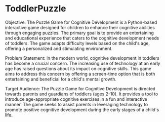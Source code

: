 # ToddlerPuzzle

Objective:
The Puzzle Game for Cognitive Development is a Python-based interactive game designed for children to enhance their cognitive abilities through engaging puzzles. The primary goal is to provide an entertaining and educational experience that caters to the cognitive development needs of toddlers. The game adapts difficulty levels based on the child's age, offering a personalized and stimulating environment.

Problem Statement:
In the modern world, cognitive development in toddlers has become a crucial concern. The increasing use of technology at an early age has raised questions about its impact on cognitive skills. This game aims to address this concern by offering a screen-time option that is both entertaining and beneficial for a child's mental growth.

Target Audience:
The Puzzle Game for Cognitive Development is directed towards parents and guardians of toddlers (ages 2-10). It provides a tool to introduce age-appropriate cognitive exercises in a fun and interactive manner. The game seeks to assist parents in leveraging technology to promote positive cognitive development during the early stages of a child's life.
